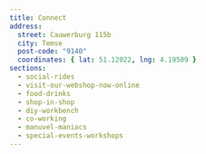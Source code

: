 ```yaml
---
title: Connect
address:
  street: Cauwerburg 115b
  city: Temse
  post-code: "9140"
  coordinates: { lat: 51.12022, lng: 4.19509 }
sections:
  - social-rides
  - visit-our-webshop-now-online
  - food-drinks
  - shop-in-shop
  - diy-workbench
  - co-working
  - manuvel-maniacs
  - special-events-workshops
---
```

